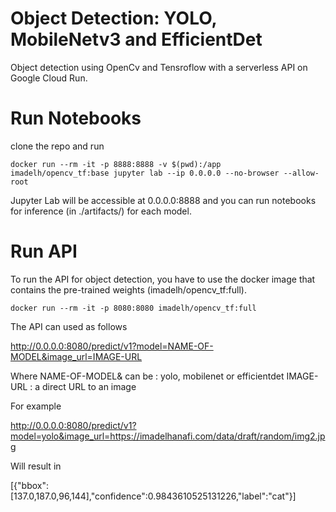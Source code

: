 # Object Detection: YOLO, MobileNetv3 and EfficientDet

Object detection using OpenCv and Tensroflow with a serverless API on Google Cloud Run.




# Run Notebooks
clone the repo and run 

```
docker run --rm -it -p 8888:8888 -v $(pwd):/app  imadelh/opencv_tf:base jupyter lab --ip 0.0.0.0 --no-browser --allow-root
```

Jupyter Lab will be accessible at 0.0.0.0:8888 and you can run notebooks for inference (in ./artifacts/) for each model.

# Run API

To run the API for object detection, you have to use the docker image that contains the pre-trained weights (imadelh/opencv_tf:full).

```
docker run --rm -it -p 8080:8080 imadelh/opencv_tf:full
```

The API can used as follows 

http://0.0.0.0:8080/predict/v1?model=NAME-OF-MODEL&image_url=IMAGE-URL

Where NAME-OF-MODEL& can be : yolo, mobilenet or efficientdet
IMAGE-URL : a direct URL to an image

For example

http://0.0.0.0:8080/predict/v1?model=yolo&image_url=https://imadelhanafi.com/data/draft/random/img2.jpg

Will result in 

[{"bbox":[137.0,187.0,96,144],"confidence":0.9843610525131226,"label":"cat"}]

#
